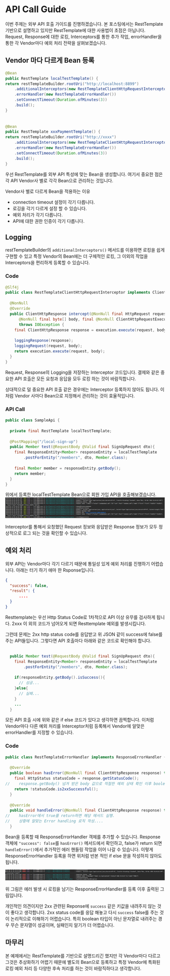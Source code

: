# API Call Guide

이번 주제는 외부 API 호출 가이드를 진행하겠습니다. 본 포스팅에서는 RestTemplate 기반으로 설명하고 있지만 RestTemplate에 대한 사용법이 초점은 아닙니다. Request, Response에 대한 로킹, Interceptors를 통한 추가 작업, errorHandler을 통한 각 Vendor마다 예외 처리 전략을 살펴보겠습니다.

## Vendor 마다 다르게 Bean 등록

```java
@Bean
public RestTemplate localTestTemplate() {
return restTemplateBuilder.rootUri("http://localhost:8899")
    .additionalInterceptors(new RestTemplateClientHttpRequestInterceptor())
    .errorHandler(new RestTemplateErrorHandler())
    .setConnectTimeout(Duration.ofMinutes(3))
    .build();
}


@Bean
public RestTemplate xxxPaymentTemplate() {
return restTemplateBuilder.rootUri("http://xxxx")
    .additionalInterceptors(new RestTemplateClientHttpRequestInterceptor())
    .errorHandler(new RestTemplateErrorHandler())
    .setConnectTimeout(Duration.ofMinutes(3))
    .build();
}
```

우선 RestTemplate를 외부 API 특성에 맞는 Bean을 생성합니다. 여기서 중요한 점은 각 API Vendor사 별로 각각 Bean으로 관리하는 것입니다. 

Vendor사 별로 다르게 Bean을 적용하는 이유
* connection timeout 설정이 각기 다릅니다.
* 로깅을 각기 다르게 설정 할 수 있습니다.
* 예외 처리가 각기 다릅니다.
* API에 대한 권한 인증이 각기 다릅니다.

## Logging

restTemplateBuilder의 `additionalInterceptors()` 메서드를 이용하면 로킹을 쉽게 구현할 수 있고 특정 Vendor의 Bean에는 더 구체적인 로킹, 그 이외의 작업을 Interceptors을 편리하게 등록할 수 있습니다.

### Code

```java
@Slf4j
public class RestTemplateClientHttpRequestInterceptor implements ClientHttpRequestInterceptor {

  @NonNull
  @Override
  public ClientHttpResponse intercept(@NonNull final HttpRequest request,
      @NonNull final byte[] body, final @NonNull ClientHttpRequestExecution execution)
      throws IOException {
    final ClientHttpResponse response = execution.execute(request, body);

    loggingResponse(response);
    loggingRequest(request, body);
    return execution.execute(request, body);
  }
}
```
Request, Response의 Logging을 저장하는 Interceptor 코드입니다. 결제와 같은 중요한 API 호출은 모든 요청과 응답을 모두 로킹 하는 것이 바람직합니다. 

상대적으로 덜 중요한 API 호출 같은 경우에는 Interceptor 등록하지 않아도 됩니다. 이처럼 Vendor 사마다 Bean으로 지정해서 관리하는 것이 효율적입니다.

### API Call

```java
public class SampleApi {
  
  private final RestTemplate localTestTemplate;
  
  @PostMapping("/local-sign-up")
  public Member test(@RequestBody @Valid final SignUpRequest dto){
    final ResponseEntity<Member> responseEntity = localTestTemplate
        .postForEntity("/members", dto, Member.class);

    final Member member = responseEntity.getBody();
    return member;
  }
}
```
위에서 등록한 localTestTemplate Bean으로 회원 가입 API을 호출해보겠습니다.
![](imgs/api-req-res.png)


Interceptor를 통해서 요청했던 Request 정보와 응답받은 Response 정보가 모두 정상적으로 로그 되는 것을 확인할 수 있습니다.

## 예외 처리

외부 API는 Vendor마다 각기 다르기 때문에 통일성 있게 예외 처리를 진행하기 어렵습니다. 아래는 터기 하기 애마 한 Rsponse입니다.

```json
{
  "success": false,
  "result": {
      ....
  }
}
```
Resttemplate는 우선 Http Status Code로 1차적으로 API 이상 유무를 검사하게 됩니다. 2xxx 이 외의 코드가 넘어오게 되면 Resttemplate 예외를 발생시킵니다. 

그런데 문제는 2xx http status code를 응답받고 위 JSON 같이 success에 false를 주는 API들입니다. 그렇다면 API 호출마다 아래와 같은 코드로 확인해야 합니다.

```java

  public Member test(@RequestBody @Valid final SignUpRequest dto){
    final ResponseEntity<Member> responseEntity = localTestTemplate
        .postForEntity("/members", dto, Member.class);

    if(responseEntity.getBody().isSuccess(){
      // 성공...
    }else{
      // 실패...
    }
    ...
  }
```

모든 API 호출 시에 위와 같은 if else 코드가 있다고 생각하면 끔찍합니다. 이처럼 Vendor마다 다른 예외 처리를 Interceptor처럼 등록해서 Vendor에 알맞은 errorHandler를 지정할 수 있습니다.


### Code
```java
public class RestTemplateErrorHandler implements ResponseErrorHandler {

  @Override
  public boolean hasError(@NonNull final ClientHttpResponse response) throws IOException {
    final HttpStatus statusCode = response.getStatusCode();
//    response.getBody() 넘겨 받은 body 값으로 적절한 예외 상태 확인 이후 boolean return
    return !statusCode.is2xxSuccessful();
  }

  @Override
  public void handleError(@NonNull final ClientHttpResponse response) throws IOException {
//    hasError에서 true를 return하면 해당 메서드 실행.
//    상황에 알맞는 Error handling 로직 작성....
  }
```
Bean을 등록할 때 ResponseErrorHandler 객체를 추가할 수 있습니다. Response 객체에 `"success": false`를 `hasError()` 메서드에서 확인하고, false가 return 되면 `handleError()`에서 추가적인 에러 핸들링 작업을 이어 나갈 수 있습니다. 이렇게 ResponseErrorHandler 등록을 하면 위처럼 반본 적인 if else 문을 작성하지 않아도 됩니다.

![](imgs/api-error.png)

위 그림은 에러 발생 시 로킹을 남기는 ResponseErrorHandler를 등록 이후 출력된 그림입니다.

개인적인 의견이지만 2xx 관련된 Reponse에 `success` 같은 키값을 내려주지 않는 것이 좋다고 생각합니다. 2xx status code를 응답 해놓고 다시 `success` false를 주는 것이 논리적으로 이해하기 어렵습니다. 특히 boolean 타입이 아닌 문자열로 내려주는 경우 무슨 문자열이 성공이며, 실패인지 알기가 더 어렵습니다.


## 마무리
본 예제에서는 RestTemplate를 기반으로 설명드리긴 했지만 각 Vendor마다 다르고 그것은 추상화하기 어렵기 때문에 별도의 Bean으로 등록하고 특정 Vendor에 특화된 로킹 예외 처리 등 다양한 후속 처리를 하는 것이 바람직하다고 생각합니다.
